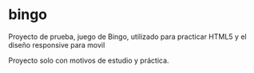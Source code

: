bingo
=====

Proyecto de prueba, juego de Bingo, utilizado para practicar HTML5 y el diseño responsive para movil

Proyecto solo con motivos de estudio y práctica.


